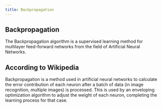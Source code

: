 ```yaml
---
title: Backpropagation
---
```

## Backpropagation

The Backpropagation algorithm is a supervised learning method for multilayer feed-forward networks from the field of Artificial Neural Networks.

## According to Wikipedia
Backpropagation is a method used in artificial neural networks to calculate the error contribution of each neuron after a batch of data (in image recognition, multiple images) is processed. This is used by an enveloping optimization algorithm to adjust the weight of each neuron, completing the learning process for that case.


